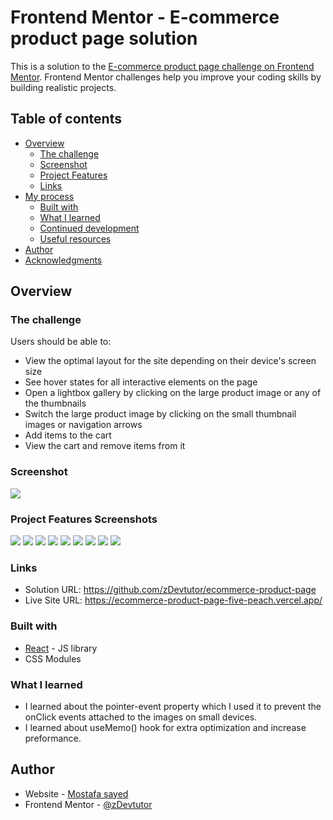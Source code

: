 # Frontend Mentor - E-commerce product page solution

This is a solution to the [E-commerce product page challenge on Frontend Mentor](https://www.frontendmentor.io/challenges/ecommerce-product-page-UPsZ9MJp6). Frontend Mentor challenges help you improve your coding skills by building realistic projects.

## Table of contents

- [Overview](#overview)
  - [The challenge](#the-challenge)
  - [Screenshot](#screenshot)
  - [Project Features](#project-feature)
  - [Links](#links)
- [My process](#my-process)
  - [Built with](#built-with)
  - [What I learned](#what-i-learned)
  - [Continued development](#continued-development)
  - [Useful resources](#useful-resources)
- [Author](#author)
- [Acknowledgments](#acknowledgments)

## Overview

### The challenge

Users should be able to:

- View the optimal layout for the site depending on their device's screen size
- See hover states for all interactive elements on the page
- Open a lightbox gallery by clicking on the large product image or any of the thumbnails
- Switch the large product image by clicking on the small thumbnail images or navigation arrows
- Add items to the cart
- View the cart and remove items from it

### Screenshot

![](./design/desktop-preview.jpg)

### Project Features Screenshots

![](./design/desktop-design.jpg)
![](./design/desktop-design-lightbox.jpg)
![](./design/active-states-basket-empty.jpg)
![](./design/active-states-basket-filled.jpg)
![](./design/active-states-lightbox.jpg)
![](./design/mobile-design.jpg)
![](./design/mobile-menu.jpg)
![](./design/mobile-design-basket-empty.jpg)
![](./design/mobile-design-basket-filled.jpg)

### Links

- Solution URL: https://github.com/zDevtutor/ecommerce-product-page
- Live Site URL: https://ecommerce-product-page-five-peach.vercel.app/

### Built with

- [React](https://reactjs.org/) - JS library
- CSS Modules

### What I learned

- I learned about the pointer-event property which I used it to prevent the onClick events attached to the images on small devices.
- I learned about useMemo() hook for extra optimization and increase preformance.

## Author

- Website - [Mostafa sayed](https://github.com/zDevtutor)
- Frontend Mentor - [@zDevtutor](https://www.frontendmentor.io/profile/zDevtutor)
